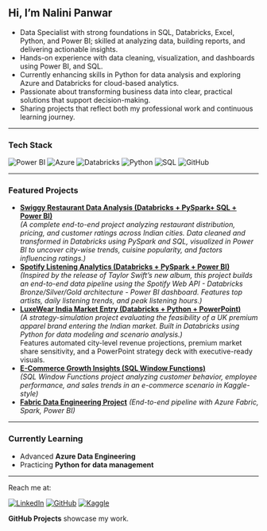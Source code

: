 ## Hi, I’m Nalini Panwar  

- Data Specialist with strong foundations in SQL, Databricks, Excel, Python, and Power BI; skilled at analyzing data, building reports, and delivering actionable insights.  
- Hands-on experience with data cleaning, visualization, and dashboards using Power BI, and SQL.  
- Currently enhancing skills in Python for data analysis and exploring Azure and Databricks for cloud-based analytics.  
- Passionate about transforming business data into clear, practical solutions that support decision-making.  
- Sharing projects that reflect both my professional work and continuous learning journey.

---

### Tech Stack  

![Power BI](https://img.shields.io/badge/Power%20BI-F2C811?style=for-the-badge&logo=Power%20BI&logoColor=black)
![Azure](https://img.shields.io/badge/Microsoft%20Azure-0078D4?style=for-the-badge&logo=microsoftazure&logoColor=white)
![Databricks](https://img.shields.io/badge/Databricks-FF3621?style=for-the-badge&logo=databricks&logoColor=white)
![Python](https://img.shields.io/badge/Python-3776AB?style=for-the-badge&logo=python&logoColor=white)
![SQL](https://img.shields.io/badge/SQL-336791?style=for-the-badge&logo=postgresql&logoColor=white)
![GitHub](https://img.shields.io/badge/GitHub-181717?style=for-the-badge&logo=github&logoColor=white)

---

### Featured Projects  

- **[Swiggy Restaurant Data Analysis (Databricks + PySpark+ SQL + Power BI)](https://github.com/panwarnalini-hub/swiggy-restaurant-data-analysis)**  
  *(A complete end-to-end project analyzing restaurant distribution, pricing, and customer ratings across Indian cities. Data cleaned and transformed in Databricks using PySpark and SQL, visualized in Power BI to uncover city-wise trends, cuisine popularity, and factors influencing ratings.)*
- **[Spotify Listening Analytics (Databricks + PySpark + Power BI)](https://github.com/panwarnalini-hub/spotify-analytics)**  
  *(Inspired by the release of Taylor Swift’s new album, this project builds an end-to-end data pipeline using the Spotify Web API - Databricks Bronze/Silver/Gold architecture - Power BI dashboard. Features top artists, daily listening trends, and peak listening hours.)*
- **[LuxeWear India Market Entry (Databricks + Python + PowerPoint)](https://github.com/panwarnalini-hub/LuxeWear_India_Market_Entry)**  
  *(A strategy-simulation project evaluating the feasibility of a UK premium apparel brand entering the Indian market. Built in Databricks using Python for data modeling and scenario analysis.)*  
  Features automated city-level revenue projections, premium market share sensitivity, and a PowerPoint strategy deck with executive-ready visuals.
- **[E-Commerce Growth Insights (SQL Window Functions)](https://github.com/panwarnalini-hub/sql-window-functions-ecommerce)**  
  *(SQL Window Functions project analyzing customer behavior, employee performance, and sales trends in an e-commerce scenario in Kaggle-style)*  
- **[Fabric Data Engineering Project](https://github.com/panwarnalini-hub/fabric-data-engineer-project)**
  *(End-to-end pipeline with Azure Fabric, Spark, Power BI)*

---

### Currently Learning  
- Advanced **Azure Data Engineering**  
- Practicing **Python for data management**  

---

Reach me at:  

[![LinkedIn](https://img.shields.io/badge/LinkedIn-0077B5?style=for-the-badge&logo=linkedin&logoColor=white)](https://www.linkedin.com/in/nalinipanwar/) 
[![GitHub](https://img.shields.io/badge/GitHub-100000?style=for-the-badge&logo=github&logoColor=white)](https://github.com/panwarnalini-hub) 
[![Kaggle](https://img.shields.io/badge/Kaggle-20BEFF?style=for-the-badge&logo=kaggle&logoColor=white)](https://www.kaggle.com/nalinipanwardata)

 
**GitHub Projects** showcase my work.  
